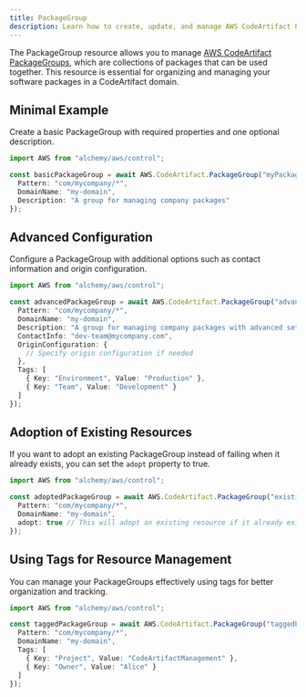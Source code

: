 ```yaml
---
title: PackageGroup
description: Learn how to create, update, and manage AWS CodeArtifact PackageGroups using Alchemy Cloud Control.
---
```


The PackageGroup resource allows you to manage [AWS CodeArtifact PackageGroups](https://docs.aws.amazon.com/codeartifact/latest/userguide/), which are collections of packages that can be used together. This resource is essential for organizing and managing your software packages in a CodeArtifact domain.

## Minimal Example

Create a basic PackageGroup with required properties and one optional description.

```ts
import AWS from "alchemy/aws/control";

const basicPackageGroup = await AWS.CodeArtifact.PackageGroup("myPackageGroup", {
  Pattern: "com/mycompany/*",
  DomainName: "my-domain",
  Description: "A group for managing company packages"
});
```

## Advanced Configuration

Configure a PackageGroup with additional options such as contact information and origin configuration.

```ts
import AWS from "alchemy/aws/control";

const advancedPackageGroup = await AWS.CodeArtifact.PackageGroup("advancedPackageGroup", {
  Pattern: "com/mycompany/*",
  DomainName: "my-domain",
  Description: "A group for managing company packages with advanced settings",
  ContactInfo: "dev-team@mycompany.com",
  OriginConfiguration: {
    // Specify origin configuration if needed
  },
  Tags: [
    { Key: "Environment", Value: "Production" },
    { Key: "Team", Value: "Development" }
  ]
});
```

## Adoption of Existing Resources

If you want to adopt an existing PackageGroup instead of failing when it already exists, you can set the `adopt` property to true.

```ts
import AWS from "alchemy/aws/control";

const adoptedPackageGroup = await AWS.CodeArtifact.PackageGroup("existingPackageGroup", {
  Pattern: "com/mycompany/*",
  DomainName: "my-domain",
  adopt: true // This will adopt an existing resource if it already exists
});
```

## Using Tags for Resource Management

You can manage your PackageGroups effectively using tags for better organization and tracking.

```ts
import AWS from "alchemy/aws/control";

const taggedPackageGroup = await AWS.CodeArtifact.PackageGroup("taggedPackageGroup", {
  Pattern: "com/mycompany/*",
  DomainName: "my-domain",
  Tags: [
    { Key: "Project", Value: "CodeArtifactManagement" },
    { Key: "Owner", Value: "Alice" }
  ]
});
```